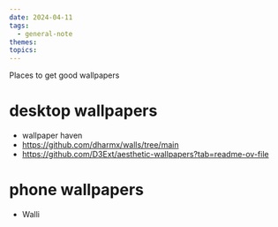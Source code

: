 ```yaml
---  
date: 2024-04-11  
tags:  
  - general-note  
themes:   
topics:   
---  
```

Places to get good wallpapers  
# desktop wallpapers  
  
- wallpaper haven  
- https://github.com/dharmx/walls/tree/main  
- https://github.com/D3Ext/aesthetic-wallpapers?tab=readme-ov-file  
  
  
# phone wallpapers  
- Walli